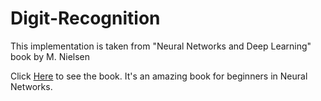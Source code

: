 # Digit-Recognition

This implementation is taken from "Neural Networks and Deep Learning" book by M. Nielsen 

Click [Here](http://neuralnetworksanddeeplearning.com/chap3.html#other_techniques) to see the book. It's an amazing book for beginners in Neural Networks.

